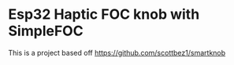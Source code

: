 # Esp32 Haptic FOC knob with SimpleFOC
 This is a project based off https://github.com/scottbez1/smartknob
